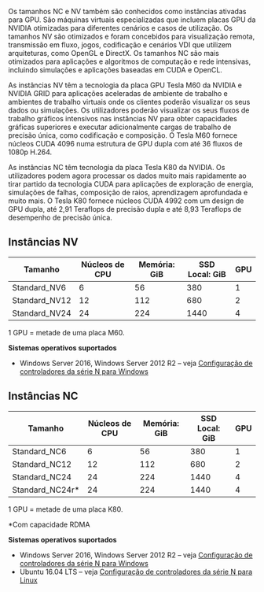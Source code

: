 Os tamanhos NC e NV também são conhecidos como instâncias ativadas para GPU. São máquinas virtuais especializadas que incluem placas GPU da NVIDIA otimizadas para diferentes cenários e casos de utilização. Os tamanhos NV são otimizados e foram concebidos para visualização remota, transmissão em fluxo, jogos, codificação e cenários VDI que utilizem arquiteturas, como OpenGL e DirectX. Os tamanhos NC são mais otimizados para aplicações e algoritmos de computação e rede intensivas, incluindo simulações e aplicações baseadas em CUDA e OpenCL. 


As instâncias NV têm a tecnologia da placa GPU Tesla M60 da NVIDIA e NVIDIA GRID para aplicações aceleradas de ambiente de trabalho e ambientes de trabalho virtuais onde os clientes poderão visualizar os seus dados ou simulações. Os utilizadores poderão visualizar os seus fluxos de trabalho gráficos intensivos nas instâncias NV para obter capacidades gráficas superiores e executar adicionalmente cargas de trabalho de precisão única, como codificação e composição. O Tesla M60 fornece núcleos CUDA 4096 numa estrutura de GPU dupla com até 36 fluxos de 1080p H.264. 

As instâncias NC têm tecnologia da placa Tesla K80 da NVIDIA. Os utilizadores podem agora processar os dados muito mais rapidamente ao tirar partido da tecnologia CUDA para aplicações de exploração de energia, simulações de falhas, composição de raios, aprendizagem aprofundada e muito mais. O Tesla K80 fornece núcleos CUDA 4992 com um design de GPU dupla, até 2,91 Teraflops de precisão dupla e até 8,93 Teraflops de desempenho de precisão única.

## <a name="nv-instances"></a>Instâncias NV

| Tamanho | Núcleos de CPU | Memória: GiB | SSD Local: GiB | GPU |
| --- | --- | --- | --- | --- |
| Standard_NV6 |6 |56 |380 | 1 |
| Standard_NV12 |12 |112 |680 | 2 |
| Standard_NV24 |24 |224 |1440 | 4 |

1 GPU = metade de uma placa M60.

**Sistemas operativos suportados**

* Windows Server 2016, Windows Server 2012 R2 – veja [Configuração de controladores da série N para Windows](../articles/virtual-machines/virtual-machines-windows-n-series-driver-setup.md)

## <a name="nc-instances"></a>Instâncias NC

| Tamanho | Núcleos de CPU | Memória: GiB | SSD Local: GiB | GPU |
| --- | --- | --- | --- | --- |
| Standard_NC6 |6 |56 | 380 | 1 |
| Standard_NC12 |12 |112 | 680 | 2 |
| Standard_NC24 |24 |224 | 1440 | 4 |
| Standard_NC24r* |24 |224 | 1440 | 4 |

1 GPU = metade de uma placa K80.

*Com capacidade RDMA

**Sistemas operativos suportados**

* Windows Server 2016, Windows Server 2012 R2 – veja [Configuração de controladores da série N para Windows](../articles/virtual-machines/virtual-machines-windows-n-series-driver-setup.md)
* Ubuntu 16.04 LTS – veja [Configuração de controladores da série N para Linux](../articles/virtual-machines/virtual-machines-linux-n-series-driver-setup.md)

<br>

